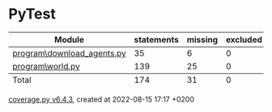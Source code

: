 
# PyTest

<main id="index">
    <table class="index" data-sortable>
        <thead>
            <tr class="tablehead" title="Click to sort">
                <th class="name left" aria-sort="none" data-shortcut="n">Module</th>
                <th aria-sort="none" data-default-sort-order="descending" data-shortcut="s">statements</th>
                <th aria-sort="none" data-default-sort-order="descending" data-shortcut="m">missing</th>
                <th aria-sort="none" data-default-sort-order="descending" data-shortcut="x">excluded</th>
                <th class="right" aria-sort="none" data-shortcut="c">coverage</th>
            </tr>
        </thead>
        <tbody>
            <tr class="file">
                <td class="name left"><a href="d_2ccacb0f417df79f_download_agents_py.html">program\download_agents.py</a></td>
                <td>35</td>
                <td>6</td>
                <td>0</td>
                <td class="right" data-ratio="29 35">83%</td>
            </tr>
            <tr class="file">
                <td class="name left"><a href="d_2ccacb0f417df79f_world_py.html">program\world.py</a></td>
                <td>139</td>
                <td>25</td>
                <td>0</td>
                <td class="right" data-ratio="114 139">82%</td>
            </tr>
        </tbody>
        <tfoot>
            <tr class="total">
                <td class="name left">Total</td>
                <td>174</td>
                <td>31</td>
                <td>0</td>
                <td class="right" data-ratio="143 174">82%</td>
            </tr>
        </tfoot>
    </table>

</main>
<footer>
    <div class="content">
        <p>
            <a class="nav" href="https://coverage.readthedocs.io">coverage.py v6.4.3</a>,
            created at 2022-08-15 17:17 +0200
        </p>
    </div>
    
</footer>

